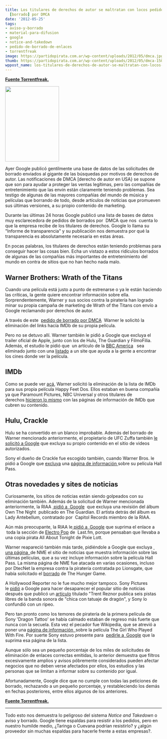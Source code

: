 ```yaml
---
title: Los titulares de derechos de autor se maltratan con locos pedidos de Takedowns
  [borrado] por DMCA
date: '2012-05-25'
tags:
- aviso-y-borrado
- material-para-difusion
- google
- notice-and-takedown
- pedido-de-borrado-de-enlaces
- torrentfreak
image: https://partidopirata.com.ar/wp-content/uploads/2012/05/dmca.jpg
thumb: https://partidopirata.com.ar/wp-content/uploads/2012/05/dmca-150x150.jpg
wppost_name: los-titulares-de-derechos-de-autor-se-maltratan-con-locos-pedidos-de-takedowns-borrado-por-dmca
---
```


<strong><a href="https://torrentfreak.com/copyright-holders-punish-themselves-with-crazy-dmca-takedowns-120525/" target="_blank">Fuente Torrentfreak.</a></strong>

<a href="https://partidopirata.com.ar/wp-content/uploads/2012/05/dmca.jpg"><img class="size-full wp-image-4576" title="dmca" src="https://partidopirata.com.ar/wp-content/uploads/2012/05/dmca.jpg" alt="" width="173" height="242" /></a>


Ayer Google publicó gentilmente una base de datos de las solicitudes de borrado enviados al gigante de las búsquedas por motivos de derechos de autor. Las notificaciones de DMCA [derecho de autor en USA} se supone que son para ayudar a proteger las ventas legítimas, pero las compañías de entretenimiento que las envin están claramente teniendo problemas. Sea testigo de algunas de las mayores compañías del mundo de música y películas que borrando de todo, desde artículos de noticias que promueven sus últimas versiones, a su propio contenido de marketing.

Durante las últimas 24 horas Google publicó una lista de bases de datos muy esclarecedora de pedidos de borrados por  DMCA que nos  cuenta lo que la empresa recibe de los titulares de derechos. Google lo llama su "Informe de transparencia" y su publicación nos demuestra por qué la transparencia es absolutamente necesaria en estas áreas.

En pocas palabras, los titulares de derechos están teniendo problemas para conseguir hacer las cosas bien. Echa un vistazo a estos ridículos borrados de algunas de las compañías más importantes de entretenimiento del mundo en contra de sitios que no han hecho nada malo.
<h2>Warner Brothers: Wrath of the Titans</h2>
Cuando una película está justo a punto de estrenarse o ya le están haciendo las críticas, la gente quiere encontrar información sobre ella. Sorprendentemente, Warner y sus socios contra la piratería han logrado minar su propia campaña de marketing de Wrath of the Titans con envío a Google reclamando por derechos de autor.

A través de este  <a href="http://www.chillingeffects.org/notice.cgi?sID=291695">pedido de borrado por DMCA</a>  Warner le solicitó la eliminación del links hacía IMDb de su propia película.

Pero no se detuvo allí. Warner también le pidió a Google que excluya el trailer oficial de Apple, junto con los de Hulu, The Guardian y FilmoFilia. Además, el estudio le pidió que  un artículo de la <a href="http://www.bbcamerica.com/anglophenia/2012/03/watch-is-wrath-of-the-titans-critic-proof-liam-neeson-sam-worthington-respond/">BBC America</a>   sea eliminado junto con una <a href="http://events.postandcourier.com/movies/show/668625-wrath-of-the-titans">listado</a> a un site que ayuda a la gente a encontrar los cines donde ver la película.
<h2>IMDb</h2>
Como se puede ver <a href="http://www.chillingeffects.org/notice.cgi?sID=160427">acá</a>, Warner solicitó la eliminación de la lista de IMDb para sus propia película Happy Feet Dos. Ellos estaban en buena compañía ya que Paramount Pictures, NBC Universal y otros titulares de derechos <a href="http://www.google.com/transparencyreport/removals/copyright/domains/imdb.com/">hicieron lo mismo</a> con las páginas de información de IMDb que cubren su contenido.
<h2>Hulu, Crackle</h2>
Hulu se ha convertido en un blanco improbable. Además del borrado de Warner mencionado anteriormente, el propietario de UFC Zuffa también <a href="http://www.google.com/transparencyreport/removals/copyright/domains/hulu.com/">le solicitó a Google</a> que excluya su propio contenido en el sitio de videos autorizados.

Sony el dueño de Crackle fue escogido también, cuando Warner Bros. le pidió a Google que <a href="http://www.chillingeffects.org/notice.cgi?sID=56988">excluya</a> una <a href="http://www.crackle.com/c/Why_It_Crackles/Hall_Pass/2483550">página de información </a> sobre su película Hall Pass.
<h2>Otras novedades y sites de noticias</h2>
Curiosamente, los sitios de noticias están siendo golpeados con su eliminación también. Además de la solicitud de Warner mencionada anteriormente, la RIAA <a href="http://www.chillingeffects.org/notice.cgi?sID=107820"> pidió a  Google</a>  que excluya una revisión del álbum Own The Night  publicado en The Guardian. El artista detrás del álbum es Lady Antebellum, contratado por  Capitol Records miembro de la RIAA.

Aún más preocupante, la RIAA le<a href="http://www.chillingeffects.org/notice.cgi?sID=107820"> pidió a  Google</a> que suprima el enlace a  toda la sección de <a href="http://www.last.fm/tag/electropop">Electro Pop</a> de  Last.fm, porque pensaban que llevaba a una copia pirata All About Tonight de Pixie Lott.

Warner reapareció también más tarde, pidiéndole a Google que excluya <a href="http://www.nme.com/movies/trailers/id/nbQdTrPk0eE/search/movie">  una página  </a>de NME el sitio de noticias que muestra información sobre las últimas películas, que a su vez incluye información sobre la película Hall Pass. La misma página de NME fue atacada en varias ocasiones, incluso por DtecNet la empresa contra la piratería contratada po Lionsgate, que había solicitado el <a href="http://www.chillingeffects.org/notice.cgi?sID=235587">borrado</a> de The Hunger Game.

A Hollywood Reporter no le fue mucho mejor tampoco. Sony Pictures le <a href="http://www.chillingeffects.org/notice.cgi?sID=176506">pidió</a> a Google para hacer desaparecer el popular sitio de noticias después que publicó un <a href="http://www.hollywoodreporter.com/news/girl-with-dragon-tattoo-soundtrack-269233">artículo</a> titulado "Trent Reznor publica seis pistas libres de la banda sonora de "chica con tatuaje de dragón", y Sony lo confundió con un ripeo.

Pero tan pronto como los temores de piratería de la primera película de Sony 'Dragon Tattoo' se había calmado estaban de regreso más fuerte que nunca con la secuela. Esta vez el pecador fue Wikipedia, que se atrevió a poner una <a href="http://en.wikipedia.org/wiki/The_Girl_Who_Played_with_Fire_%28film%29">página de información  </a>sobre la película The Girl Who Played With Fire. Por suerte Sony estuvo presente para  <a href="http://www.chillingeffects.org/notice.cgi?sID=176506">pedirle a  Google</a> que la suprima esa página de la lista.

Aunque sólo sea un pequeño porcentaje de los miles de solicitudes de eliminación de enlaces correctas emitidas, lo anterior demuestra que filtros excesivamente amplios y avisos póbremente considerados pueden afectar negocios que no deben verse afectados por ellos, los estudios y las personas que se limitan a informar sobre su contenido por igual.

Afortunadamente, Google dice que no cumple con todas las peticiones de borrado, rechazando a un pequeño porcentaje, y restableciendo los demás en fechas posteriores, entre ellos algunos de los anteriores.

<strong><a href="https://torrentfreak.com/copyright-holders-punish-themselves-with-crazy-dmca-takedowns-120525/" target="_blank">Fuente Torrentfreak.</a></strong>

<hr />

Todo esto nos demuestra lo peligroso del sistema <em>Notice and Takedown</em> o aviso y borrado.
Google tiene espaldas para resistir a los pedidos, pero en nuestro humilde medio, ¿Taringa o Cuevana podrían resistirlo? y ¿algún proveedor sin muchas espaldas para hacerle frente a estas empresas?.
